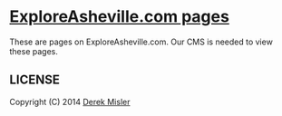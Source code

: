 ﻿# [ExploreAsheville.com pages](http://www.exploreasheville.com.com/)

These are pages on ExploreAsheville.com. Our CMS is needed to view these pages.

## LICENSE

Copyright (C) 2014 [Derek Misler](http://twitter.com/derekmisler)